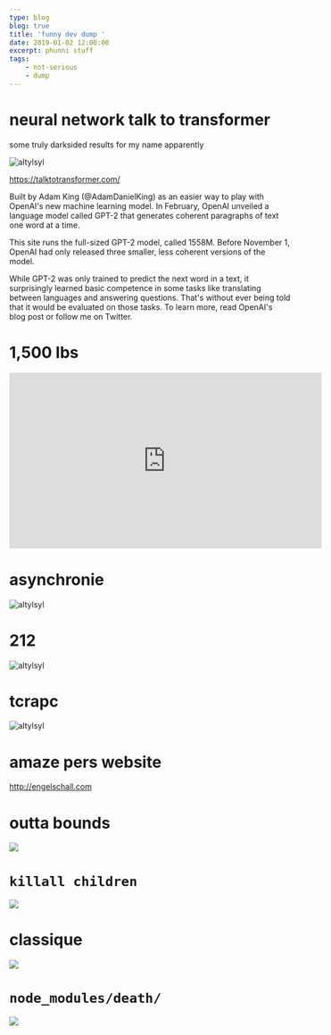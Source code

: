 ```yaml
---
type: blog
blog: true
title: 'funny dev dump '
date: 2019-01-02 12:00:00
excerpt: phunni stuff
tags:
    - not-serious
    - dump
---
```

# neural network talk to transformer

some truly darksided results for my name apparently

![altylsyl](https://res.cloudinary.com/cloudimgts/image/upload/v1573195100/u5p54qgjcerfugau8knw.png)

<https://talktotransformer.com/>

Built by Adam King (@AdamDanielKing) as an easier way to play with OpenAI's new machine learning model. In February, OpenAI unveiled a language model called GPT-2 that generates coherent paragraphs of text one word at a time.

This site runs the full-sized GPT-2 model, called 1558M. Before November 1, OpenAI had only released three smaller, less coherent versions of the model.

While GPT-2 was only trained to predict the next word in a text, it surprisingly learned basic competence in some tasks like translating between languages and answering questions. That's without ever being told that it would be evaluated on those tasks. To learn more, read OpenAI's blog post or follow me on Twitter.

# 1,500 lbs

<iframe width="560" height="315" src="https://www.youtube.com/embed/45X4VP8CGtk" frameborder="0" allow="accelerometer; autoplay; encrypted-media; gyroscope; picture-in-picture" allowfullscreen></iframe>

# asynchronie

![altylsyl](https://res.cloudinary.com/cloudimgts/image/upload/v1571184552/lldwuduv4mf5vgowafaz.png)

# 212

![altylsyl](https://res.cloudinary.com/cloudimgts/image/upload/v1571184464/k4rzz0owfvvitvxoesfo.png)

# tcrapc

![altylsyl](https://res.cloudinary.com/cloudimgts/image/upload/v1571184412/ualuwf0junhdzhi7atvn.png)

# amaze pers website

<http://engelschall.com>

# outta bounds

![](https://res.cloudinary.com/cloudimgts/image/upload/v1563157173/74318C30-1513-4813-AC8E-6829F0B47222_hnhngk.jpg)

# `killall children`

![](https://res.cloudinary.com/cloudimgts/image/upload/v1562695160/eb2aw2iza2hpwmx7ay6e.jpg)

# classique

![](https://res.cloudinary.com/cloudimgts/image/upload/v1562695042/qhukgdzfozfl8pjtxvnc.jpg)

# `node_modules/death/`

![](https://res.cloudinary.com/cloudimgts/image/upload/v1562634627/ksvyapdfwaypzrvcmbv9.jpg)
